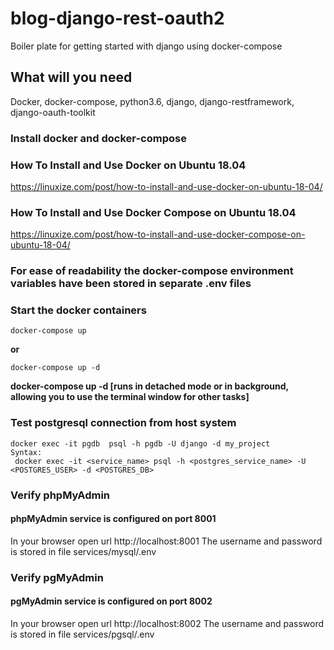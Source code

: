 # blog-django-rest-oauth2
Boiler plate for getting started with django using docker-compose

## What will you need
Docker, docker-compose, python3.6, django, django-restframework, django-oauth-toolkit

### Install docker and docker-compose
### How To Install and Use Docker on Ubuntu 18.04
https://linuxize.com/post/how-to-install-and-use-docker-on-ubuntu-18-04/
### How To Install and Use Docker Compose on Ubuntu 18.04
https://linuxize.com/post/how-to-install-and-use-docker-compose-on-ubuntu-18-04/

### For ease of readability the docker-compose environment variables have been stored in separate .env files

### Start the docker containers
```
docker-compose up
```
**or**
```
docker-compose up -d
```
**docker-compose up -d [runs in detached mode or in background, allowing you to use the terminal window for other tasks]**

### Test postgresql connection from host system
```
docker exec -it pgdb  psql -h pgdb -U django -d my_project
Syntax:
 docker exec -it <service_name> psql -h <postgres_service_name> -U <POSTGRES_USER> -d <POSTGRES_DB>
```

### Verify phpMyAdmin
#### phpMyAdmin service is configured on port 8001
In your browser open url http://localhost:8001
The username and password is stored in file services/mysql/.env

### Verify pgMyAdmin
#### pgMyAdmin service is configured on port 8002
In your browser open url http://localhost:8002
The username and password is stored in file services/pgsql/.env

